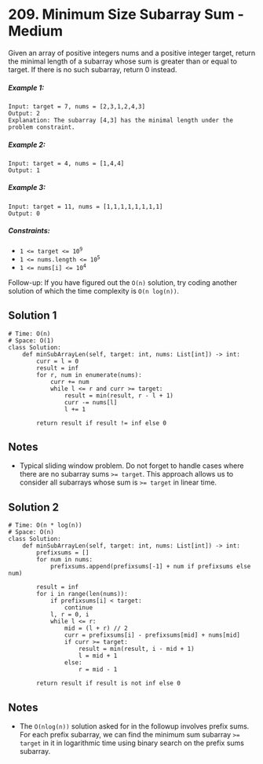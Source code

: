 # 209. Minimum Size Subarray Sum - Medium

Given an array of positive integers nums and a positive integer target, return the minimal length of a subarray whose sum is greater than or equal to target. If there is no such subarray, return 0 instead.

##### Example 1:

```
Input: target = 7, nums = [2,3,1,2,4,3]
Output: 2
Explanation: The subarray [4,3] has the minimal length under the problem constraint.
```

##### Example 2:

```
Input: target = 4, nums = [1,4,4]
Output: 1
```

##### Example 3:

```
Input: target = 11, nums = [1,1,1,1,1,1,1,1]
Output: 0
```

##### Constraints:

- <code>1 <= target <= 10<sup>9</sup></code>
- <code>1 <= nums.length <= 10<sup>5</sup></code>
- <code>1 <= nums[i] <= 10<sup>4</sup></code>

Follow-up: If you have figured out the `O(n)` solution, try coding another solution of which the time complexity is `O(n log(n))`.

## Solution 1

```
# Time: O(n)
# Space: O(1)
class Solution:
    def minSubArrayLen(self, target: int, nums: List[int]) -> int:
        curr = l = 0
        result = inf
        for r, num in enumerate(nums):
            curr += num
            while l <= r and curr >= target:
                result = min(result, r - l + 1)
                curr -= nums[l]
                l += 1
                
        return result if result != inf else 0
```

## Notes
- Typical sliding window problem. Do not forget to handle cases where there are no subarray sums `>= target`. This approach allows us to consider all subarrays whose sum is `>= target` in linear time.

## Solution 2

```
# Time: O(n * log(n))
# Space: O(n)
class Solution:
    def minSubArrayLen(self, target: int, nums: List[int]) -> int:
        prefixsums = []
        for num in nums:
            prefixsums.append(prefixsums[-1] + num if prefixsums else num)
        
        result = inf
        for i in range(len(nums)):
            if prefixsums[i] < target:
                continue
            l, r = 0, i
            while l <= r:
                mid = (l + r) // 2
                curr = prefixsums[i] - prefixsums[mid] + nums[mid]
                if curr >= target:
                    result = min(result, i - mid + 1)
                    l = mid + 1
                else:
                    r = mid - 1
        
        return result if result is not inf else 0
```

## Notes
- The `O(nlog(n))` solution asked for in the followup involves prefix sums. For each prefix subarray, we can find the minimum sum subarray `>= target` in it in logarithmic time using binary search on the prefix sums subarray.